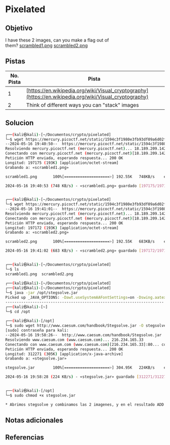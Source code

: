 # Pixelated

## Objetivo
I have these 2 images, can you make a flag out of them? [scrambled1.png](https://mercury.picoctf.net/static/1594c3f1980e3fb93df09a6d02f53904/scrambled1.png) [scrambled2.png](https://mercury.picoctf.net/static/1594c3f1980e3fb93df09a6d02f53904/scrambled2.png)

## Pistas

| No.  Pista | Pista                                                                                                  |
| ---------- | ------------------------------------------------------------------------------------------------------ |
| 1          | [https://en.wikipedia.org/wiki/Visual_cryptography](https://en.wikipedia.org/wiki/Visual_cryptography) |
| 2          | Think of different ways you can "stack" images                                                         |

## Solucion
```bash
┌──(kali㉿kali)-[~/Documentos/crypto/pixelated]
└─$ wget https://mercury.picoctf.net/static/1594c3f1980e3fb93df09a6d02f53904/scrambled1.png
--2024-05-16 19:40:50--  https://mercury.picoctf.net/static/1594c3f1980e3fb93df09a6d02f53904/scrambled1.png
Resolviendo mercury.picoctf.net (mercury.picoctf.net)... 18.189.209.142
Conectando con mercury.picoctf.net (mercury.picoctf.net)[18.189.209.142]:443... conectado.
Petición HTTP enviada, esperando respuesta... 200 OK
Longitud: 197175 (193K) [application/octet-stream]
Grabando a: «scrambled1.png»

scrambled1.png       100%[====================>] 192.55K   748KB/s    en 0.3s    

2024-05-16 19:40:53 (748 KB/s) - «scrambled1.png» guardado [197175/197175]

                                                                                  
┌──(kali㉿kali)-[~/Documentos/crypto/pixelated]
└─$ wget https://mercury.picoctf.net/static/1594c3f1980e3fb93df09a6d02f53904/scrambled2.png
--2024-05-16 19:41:01--  https://mercury.picoctf.net/static/1594c3f1980e3fb93df09a6d02f53904/scrambled2.png
Resolviendo mercury.picoctf.net (mercury.picoctf.net)... 18.189.209.142
Conectando con mercury.picoctf.net (mercury.picoctf.net)[18.189.209.142]:443... conectado.
Petición HTTP enviada, esperando respuesta... 200 OK
Longitud: 197172 (193K) [application/octet-stream]
Grabando a: «scrambled2.png»

scrambled2.png       100%[====================>] 192.55K   683KB/s    en 0.3s    

2024-05-16 19:41:02 (683 KB/s) - «scrambled2.png» guardado [197172/197172]

                                                                                  
┌──(kali㉿kali)-[~/Documentos/crypto/pixelated]
└─$ ls
scrambled1.png  scrambled2.png
                                                                                  
┌──(kali㉿kali)-[~/Documentos/crypto/pixelated]
┌──(kali㉿kali)-[~/Documentos/crypto/pixelated]
└─$ java -jar /opt/stegsolve.jar
Picked up _JAVA_OPTIONS: -Dawt.useSystemAAFontSettings=on -Dswing.aatext=true
----------------------------------------------------------------------
┌──(kali㉿kali)-[~]
└─$ cd /opt                 
                                                                                  
┌──(kali㉿kali)-[/opt]
└─$ sudo wget http://www.caesum.com/handbook/Stegsolve.jar -O stegsolve.jar
[sudo] contraseña para kali: 
--2024-05-16 19:58:26--  http://www.caesum.com/handbook/Stegsolve.jar
Resolviendo www.caesum.com (www.caesum.com)... 216.234.165.33
Conectando con www.caesum.com (www.caesum.com)[216.234.165.33]:80... conectado.
Petición HTTP enviada, esperando respuesta... 200 OK
Longitud: 312271 (305K) [application/x-java-archive]
Grabando a: «stegsolve.jar»

stegsolve.jar        100%[====================>] 304.95K   224KB/s    en 1.4s    

2024-05-16 19:58:28 (224 KB/s) - «stegsolve.jar» guardado [312271/312271]

                                                                                  
┌──(kali㉿kali)-[/opt]
└─$ sudo chmod +x stegsolve.jar 

* Abrimos stegsolve y combinamos las 2 imagenes, y en el resultado ADD nos da la bandera: picoCTF{1b867c3e}
```

## Notas adicionales

## Referencias